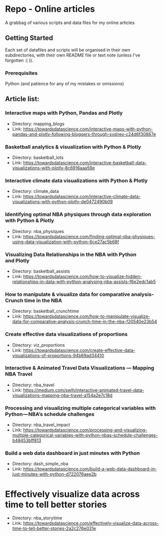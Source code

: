 # Repo - Online articles

A grabbag of various scripts and data files for my online articles

## Getting Started

Each set of datafiles and scripts will be organised in their own subdirectories, with their own README file or text note (unless I've forgotten :( )).

### Prerequisites

Python (and patience for any of my mistakes or omissions) 

## Article list:

### Interactive maps with Python, Pandas and Plotly
* Directory: mapping_blogs
* Link: https://towardsdatascience.com/interactive-maps-with-python-pandas-and-plotly-following-bloggers-through-sydney-c24d6f30867e
### Basketball analytics & visualization with Python & Plotly
* Directory: basketball_lots
* Link: https://towardsdatascience.com/interactive-basketball-data-visualizations-with-plotly-8c6916aaa59e
### Interactive climate data visualizations with Python & Plotly
* Directory: climate_data
* Link: https://towardsdatascience.com/interactive-climate-data-visualizations-with-python-plotly-de0472490b09
### Identifying optimal NBA physiques through data exploration with Python & Plotly
* Directory: nba_physiques
* Link: https://towardsdatascience.com/finding-optimal-nba-physiques-using-data-visualization-with-python-6ce27ac5b68f
### Visualizing Data Relationships in the NBA with Python and Plotly
* Directory: basketball_assists
* Link: https://towardsdatascience.com/how-to-visualize-hidden-relationships-in-data-with-python-analysing-nba-assists-f6e2edc1ab5
### How to manipulate & visualize data for comparative analysis-Crunch time in the NBA
* Directory: basketball_crunchtime
* Link: https://towardsdatascience.com/how-to-manipulate-visualize-data-for-comparative-analysis-crunch-time-in-the-nba-f20540e23b54
### Create effective data visualizations of proportions
* Directory: viz_proportions
* Link: https://towardsdatascience.com/create-effective-data-visualizations-of-proportions-94b69ad34410
### Interactive & Animated Travel Data Visualizations — Mapping NBA Travel
* Directory: nba_travel
* Link: https://medium.com/swlh/interactive-animated-travel-data-visualizations-mapping-nba-travel-a154a2e7c18d
### Processing and visualizing multiple categorical variables with Python — NBA’s schedule challenges
* Directory: nba_travel_impact
* Link: https://towardsdatascience.com/processing-and-visualizing-multiple-categorical-variables-with-python-nbas-schedule-challenges-b48453bff813
### Build a web data dashboard in just minutes with Python
* Directory: dash_simple_nba
* Link: https://towardsdatascience.com/build-a-web-data-dashboard-in-just-minutes-with-python-d722076aee2b
# Effectively visualize data across time to tell better stories
* Directory: nba_storytime
* Link: https://towardsdatascience.com/effectively-visualize-data-across-time-to-tell-better-stories-2a2c276e031e
